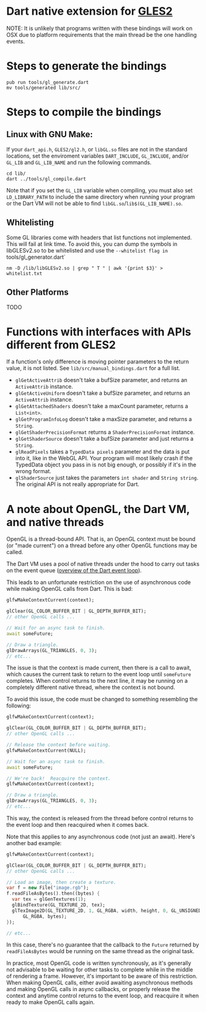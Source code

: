# Dart native extension for [GLES2](https://www.khronos.org/opengles/2_X/)

NOTE: It is unlikely that programs written with these bindings will work on OSX
due to platform requirements that the main thread be the one handling events.

# Steps to generate the bindings
```shell
pub run tools/gl_generate.dart
mv tools/generated lib/src/
```
# Steps to compile the bindings

## Linux with GNU Make:
If your `dart_api.h`, `GLES2/gl2.h`, or `libGL.so` files are not in the
standard locations, set the enviroment variables `DART_INCLUDE`, `GL_INCLUDE`,
and/or `GL_LIB` and `GL_LIB_NAME` and run the following commands.

```shell
cd lib/
dart ../tools/gl_compile.dart
```
Note that if you set the `GL_LIB` variable when compiling, you must also set
`LD_LIBRARY_PATH` to include the same directory when running your program or
the Dart VM will not be able to find `libGL.so`/`lib$(GL_LIB_NAME).so`.

## Whitelisting
Some GL libraries come with headers that list functions not implemented. This
will fail at link time. To avoid this, you can dump the symbols in
libGLESv2.so to be whitelisted and use the `--whitelist flag in
`tools/gl_generator.dart`

```shell
nm -D /lib/libGLESv2.so | grep " T " | awk '{print $3}' > whitelist.txt
```

## Other Platforms
TODO

# Functions with interfaces with APIs different from GLES2
If a function's only difference is moving pointer parameters to the return
value, it is not listed. See `lib/src/manual_bindings.dart` for a full list.

- `glGetActiveAttrib` doesn't take a bufSize parameter, and returns an
  `ActiveAttrib` instance.
- `glGetActiveUniform` doesn't take a bufSize parameter, and returns an
  `ActiveAttrib` instance.
- `glGetAttachedShaders` doesn't take a maxCount parameter, returns a
  `List<int>`.
- `glGetProgramInfoLog` doesn't take a maxSize parameter, and returns a
  `String`.
- `glGetShaderPrecisionFormat` returns a `ShaderPrecisionFormat` instance.
- `glGetShaderSource` doesn't take a bufSize parameter and just returns a
  `String`.
- `glReadPixels` takes a `TypedData pixels` parameter and the data is put into
  it, like in the WebGL API. Your program will most likely crash if the
  TypedData object you pass in is not big enough, or possibly if it's in the wrong
  format.
- `glShaderSource` just takes the parameters `int shader` and `String string`.
  The original API is not really appropriate for Dart.

# A note about OpenGL, the Dart VM, and native threads
OpenGL is a thread-bound API.  That is, an OpenGL context must be bound (or
"made current") on a thread before any other OpenGL functions may be called.

The Dart VM uses a pool of native threads under the hood to carry out tasks
on the event queue ([overview of the Dart event loop](https://webdev.dartlang.org/articles/performance/event-loop)).

This leads to an unfortunate restriction on the use of asynchronous code while
making OpenGL calls from Dart.  This is bad:

```dart
glfwMakeContextCurrent(context);

glClear(GL_COLOR_BUFFER_BIT | GL_DEPTH_BUFFER_BIT);
// other OpenGL calls ...

// Wait for an async task to finish.
await someFuture;

// Draw a triangle.
glDrawArrays(GL_TRIANGLES, 0, 3);
// etc...
```

The issue is that the context is made current, then there is a call to await,
which causes the current task to return to the event loop until `someFuture`
completes.  When control returns to the next line, it may be running on a
completely different native thread, where the context is not bound.

To avoid this issue, the code must be changed to something resembling the
following:

```dart
glfwMakeContextCurrent(context);

glClear(GL_COLOR_BUFFER_BIT | GL_DEPTH_BUFFER_BIT);
// other OpenGL calls ...

// Release the context before waiting.
glfwMakeContextCurrent(NULL);

// Wait for an async task to finish.
await someFuture;

// We're back!  Reacquire the context.
glfwMakeContextCurrent(context);

// Draw a triangle.
glDrawArrays(GL_TRIANGLES, 0, 3);
// etc...
```

This way, the context is released from the thread before control returns to
the event loop and then reacquired when it comes back.

Note that this applies to any asynchronous code (not just an await).  Here's
another bad example:

```dart
glfwMakeContextCurrent(context);

glClear(GL_COLOR_BUFFER_BIT | GL_DEPTH_BUFFER_BIT);
// other OpenGL calls ...

// Load an image, then create a texture.
var f = new File("image.rgb");
f.readFileAsBytes().then((bytes) {
  var tex = glGenTextures(1);
  glBindTexture(GL_TEXTURE_2D, tex);
  glTexImage2D(GL_TEXTURE_2D, 1, GL_RGBA, width, height, 0, GL_UNSIGNED_BYTE,
      GL_RGBA, bytes);
});

// etc...
```

In this case, there's no guarantee that the callback to the `Future` returned
by `readFileAsBytes` would be running on the same thread as the original task.

In practice, most OpenGL code is written synchronously, as it's generally not
advisable to be waiting for other tasks to complete while in the middle of
rendering a frame.  However, it's important to be aware of this restriction.
When making OpenGL calls, either avoid awaiting asynchronous methods and
making OpenGL calls in async callbacks, or properly release the context and
anytime control returns to the event loop, and reacquire it when ready to
make OpenGL calls again.


